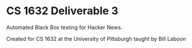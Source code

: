 # CS 1632 Deliverable 3

Automated Black Box testing for Hacker News.

Created for CS 1632 at the University of Pittsburgh taught by Bill Laboon
